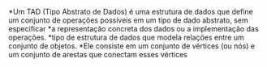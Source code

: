 *Um TAD (Tipo Abstrato de Dados) é uma estrutura de dados que define um conjunto de operações possíveis em um tipo de dado abstrato, sem especificar 
*a representação concreta dos dados ou a implementação das operações. 
*tipo de estrutura de dados que modela relações entre um conjunto de objetos. 
*Ele consiste em um conjunto de vértices (ou nós) e um conjunto de arestas que conectam esses vértices
